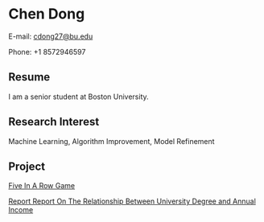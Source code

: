 # Chen Dong
E-mail: cdong27@bu.edu

Phone: +1 8572946597

## Resume
I am a senior student at Boston University. 

## Research Interest
Machine Learning, Algorithm Improvement, Model Refinement 

## Project
[Five In A Row Game](https://github.com/ChenDong0427/Five-In-A-Row-Game)

[Report Report On The Relationship Between University Degree and Annual Income](https://github.com/ChenDong0427/University-Degree-and-Income-Report)

